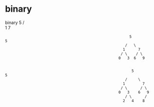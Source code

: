 # binary
binary
                                                              5
                                                             / \
                                                            1   7
                                                            
                                                            
                                                            
                                                             5                                                            5
                                                           /   \
                                                          1      7
                                                         / \    / \
                                                        0   3  6   9
                                                        
                                                        
                                                              5                                                       5
                                                           /     \
                                                          1        7
                                                         / \      / \
                                                        0   3    6   9
                                                           / \      /
                                                          2   4    8
